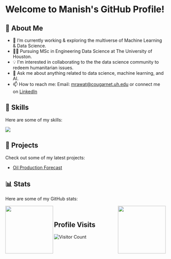 # Welcome to Manish's GitHub Profile!

## :dart:  About Me 

- 🔭 I’m currently working & exploring the multiverse of Machine Learning & Data Science.
- :man_student: Pursuing MSc in Engineering Data Science at The University of Houston.
- :bulb: I'm interested in collaborating to the the data science community to redeem humanitarian issues.
- 💬 Ask me about anything related to data science, machine learning, and AI.
- 📫 How to reach me: Email: mrawat@cougarnet.uh.edu or connect me on [LinkedIn](https://www.linkedin.com/in/manishrawat07/) 

## :toolbox:  Skills

Here are some of my skills:

<p align="left">
  <a href="https://skillicons.dev">
    <img src="https://skillicons.dev/icons?i=py,r,mysql,aws,tensorflow,ai,pytorch,kubernetes,html,django,flask,stackoverflow,git" />
  </a>
</p>


## :briefcase:  Projects 

Check out some of my latest projects:

- [Oil Production Forecast](https://github.com/ManishRawat07/PETR6397-Final-Project-Oil-Production-Forecasting-using-Machine-Learning)


## :bar_chart:  Stats
Here are some of my GitHub stats:

<img src="https://github-readme-stats.vercel.app/api?username=ManishRawat07&show_icons=true&theme=merko" align="left" height=150em><img src="https://github-readme-stats.vercel.app/api/top-langs/?username=ManishRawat07&layout=compact" align="right" height=150em>

<br>

## Profile Visits

![Visitor Count](https://profile-counter.glitch.me/{ManishRawat07}/count.svg)


